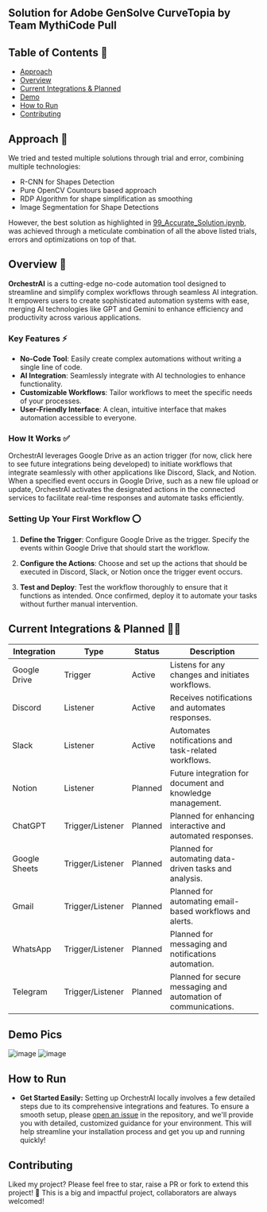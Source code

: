 ## Solution for Adobe GenSolve CurveTopia by Team MythiCode Pull

## Table of Contents 📃
- [Approach](#approach)
- [Overview](#overview)
- [Current Integrations & Planned](#current-integrations--planned)
- [Demo](#demo-pics)
- [How to Run](#how-to-run)
- [Contributing](#contributing)

## Approach 📌

We tried and tested multiple solutions through trial and error, combining multiple technologies:
- R-CNN for Shapes Detection
- Pure OpenCV Countours based approach
- RDP Algorithm for shape simplification as smoothing
- Image Segmentation for Shape Detections

However, the best solution as highlighted in [99_Accurate_Solution.ipynb](https://github.com/thejediboySHASHANK/CurveTopia_MythiCode_Pull/blob/main/99_Accurate_Solution.ipynb),
was achieved through a meticulate combination of all the above listed trials, errors and optimizations on top of that.


## Overview 🔭

**OrchestrAI**  is a cutting-edge no-code automation tool designed to streamline and simplify complex workflows through seamless AI integration. It empowers users to create sophisticated automation systems with ease, merging AI technologies like GPT and Gemini to enhance efficiency and productivity across various applications.

### Key Features ⚡

- **No-Code Tool**: Easily create complex automations without writing a single line of code.
- **AI Integration**: Seamlessly integrate with AI technologies to enhance functionality.
- **Customizable Workflows**: Tailor workflows to meet the specific needs of your processes.
- **User-Friendly Interface**: A clean, intuitive interface that makes automation accessible to everyone.

### How It Works ✅

OrchestrAI leverages Google Drive as an action trigger (for now, click here to see future integrations being developed) to initiate workflows that integrate seamlessly with other applications like Discord, Slack, and Notion. 
When a specified event occurs in Google Drive, such as a new file upload or update, 
OrchestrAI activates the designated actions in the connected services to facilitate real-time responses and automate tasks efficiently.

### Setting Up Your First Workflow ⭕

1. **Define the Trigger**:
   Configure Google Drive as the trigger. Specify the events within Google Drive that should start the workflow.

2. **Configure the Actions**:
   Choose and set up the actions that should be executed in Discord, Slack, or Notion once the trigger event occurs.

3. **Test and Deploy**:
   Test the workflow thoroughly to ensure that it functions as intended. Once confirmed, deploy it to automate your tasks without further manual intervention.

## Current Integrations & Planned 🧑‍💻

<div align="center">

| Integration  | Type        | Status           | Description                                                  |
|--------------|-------------|------------------|--------------------------------------------------------------|
| Google Drive | Trigger     | Active           | Listens for any changes and initiates workflows.             |
| Discord      | Listener    | Active           | Receives notifications and automates responses.              |
| Slack        | Listener    | Active           | Automates notifications and task-related workflows.          |
| Notion       | Listener    | Planned          | Future integration for document and knowledge management.    |
| ChatGPT      | Trigger/Listener    | Planned          | Planned for enhancing interactive and automated responses.   |
| Google Sheets| Trigger/Listener    | Planned          | Planned for automating data-driven tasks and analysis.       |
| Gmail        | Trigger/Listener    | Planned          | Planned for automating email-based workflows and alerts.     |
| WhatsApp     | Trigger/Listener    | Planned          | Planned for messaging and notifications automation.          |
| Telegram     | Trigger/Listener    | Planned          | Planned for secure messaging and automation of communications.|

</div>

## Demo Pics

![image](https://github.com/user-attachments/assets/0699c2bc-c807-446a-9ec3-d33b68f343af)
![image](https://github.com/user-attachments/assets/ec4bf2f3-0d98-4ffd-bc2b-bd70c05e2f65)


## How to Run
- **Get Started Easily:** Setting up OrchestrAI locally involves a few detailed steps due to its comprehensive integrations and features. To ensure a smooth setup, please [open an issue](https://github.com/thejediboySHASHANK/Orchestr/issues) in the repository, and we'll provide you with detailed, customized guidance for your environment. This will help streamline your installation process and get you up and running quickly!

## Contributing

Liked my project? Please feel free to star, raise a PR or fork to extend this project! 🚀
This is a big and impactful project, collaborators are always welcomed!

